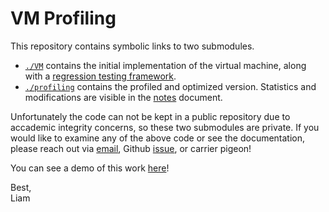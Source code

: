 # VM Profiling

This repository contains symbolic links to two submodules.

- [`./VM`](./VM/um-code) contains the initial implementation of the virtual machine, along with a [regression testing framework](./VM/um-code/testing).
- [`./profiling`](./profiling/submission/) contains the profiled and optimized version. Statistics and modifications are visible in the [notes](./profiling/submission/labnotes.pdf) document.

Unfortunately the code can not be kept in a public repository due to accademic integrity concerns, so these two submodules are private. If you would like to examine any of the above code or see the documentation, please reach out via [email](mailto:strandliam@gmail.com), Github [issue](https://github.com/liam-strand/comp-40-VM-Profiling/issues/new/choose), or carrier pigeon!

You can see a demo of this work [here](https://youtu.be/OnzkSmFvxiM)!

Best,\
Liam

